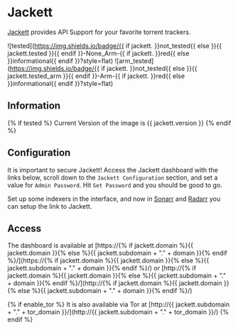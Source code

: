 # Jackett

[Jackett](https://github.com/Jackett/Jackett) provides API Support for your favorite torrent trackers.

![tested](https://img.shields.io/badge/{{ if jackett. }}not_tested{{ else }}{{ jackett.tested }}{{ endif }}-None_Arm-{{ if jackett. }}red{{ else }}informational{{ endif }}?style=flat)
![arm_tested](https://img.shields.io/badge/{{ if jackett. }}not_tested{{ else }}{{ jackett.tested_arm }}{{ endif }}-Arm-{{ if jackett. }}red{{ else }}informational{{ endif }}?style=flat)

## Information

{% if tested %}
Current Version of the image is {{ jackett.version }}
{% endif %}

## Configuration

It is important to secure Jackett! Access the Jackett dashboard with the links below,
scroll down to the `Jackett Configuration` section, and set a value for `Admin Password`.
Hit `Set Password` and you should be good to go.

Set up some indexers in the interface, and now in [Sonarr](software/sonarr.md) and
[Radarr](software/radarr.md) you can setup the link to Jackett.

## Access

The dashboard is available at [https://{% if jackett.domain %}{{ jackett.domain }}{% else %}{{ jackett.subdomain + "." + domain }}{% endif %}/](https://{% if jackett.domain %}{{ jackett.domain }}{% else %}{{ jackett.subdomain + "." + domain }}{% endif %}/) or [http://{% if jackett.domain %}{{ jackett.domain }}{% else %}{{ jackett.subdomain + "." + domain }}{% endif %}/](http://{% if jackett.domain %}{{ jackett.domain }}{% else %}{{ jackett.subdomain + "." + domain }}{% endif %}/)

{% if enable_tor %}
It is also available via Tor at [http://{{ jackett.subdomain + "." + tor_domain }}/](http://{{ jackett.subdomain + "." + tor_domain }}/)
{% endif %}

